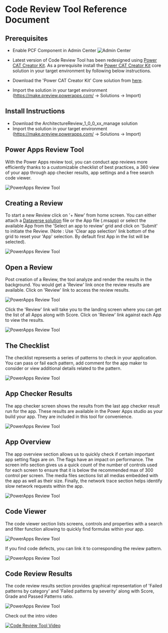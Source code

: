# Code Review Tool Reference Document

## Prerequisites

- Enable PCF Component in Admin Center ![Admin Center](https://docs.microsoft.com/en-us/powerapps/developer/component-framework/media/enable-pcf-feature.png)
- Latest version of Code Review Tool has been redesigned using [Power CAT Creator Kit](https://github.com/microsoft/powercat-creator-kit). As a prerequisite install the [Power CAT Creator Kit](https://github.com/microsoft/powercat-creator-kit) core solution in your target environment by following below instructions.

- Download the 'Power CAT Creator Kit' Core solution from [here](https://github.com/microsoft/powercat-creator-kit/releases/download/CreatorKit-November2022/CreatorKitCore_1.0.20221205.2_managed.zip).  
- Import the solution in your target environment (<https://make.preview.powerapps.com/> -> Solutions -> Import)

## Install Instructions

- Download the ArchitectureReview_1_0_0_xx_manage solution
- Import the solution in your target environment (<https://make.preview.powerapps.com/> -> Solutions -> Import)

## Power Apps Review Tool

With the Power Apps review tool, you can conduct app reviews more efficiently thanks to a customizable checklist of best practices, a 360 view of your app through app checker results, app settings and a free search code viewer.

![PowerApps Review Tool](https://pahandsonlab.blob.core.windows.net/tools/crtlandingpage_new.png)

## Creating a Review

To start a new Review click on '+ New' from home screen. You can either attach a [Dataverse solution](https://learn.microsoft.com/en-us/power-platform/alm/solution-concepts-alm) file or the App file (.msapp) or select the available App from the 'Select an app to review' grid and click on 'Submit' to initiate the Review. (Note : Use 'Clear app selection' link bottom of the grid to reset your 'App' selection. By default first App in the list will be selected).

![PowerApps Review Tool](https://pahandsonlab.blob.core.windows.net/tools/crtcreatereview_new.png)

## Open a Review

Post creation of a Review, the tool analyze and render the results in the background. You would get a 'Review' link once the review results are available. Click on 'Review' link to access the review results.

![PowerApps Review Tool](https://pahandsonlab.blob.core.windows.net/tools/crtopenreview.png)

Click the 'Review' link will take you to the landing screen where you can get the list of all Apps along with Score. Click on 'Review' link against each App to view the results.

![PowerApps Review Tool](https://pahandsonlab.blob.core.windows.net/tools/crtreviewlanding.png)

## The Checklist

The checklist represents a series of patterns to check in your application. You can pass or fail each pattern, add comment for the app maker to consider or view additional details related to the pattern.  

![PowerApps Review Tool](https://pahandsonlab.blob.core.windows.net/tools/crtreviewchecklist.png)

## App Checker Results

The app checker screen shows the results from the last app checker result run for the app. These results are available in the Power Apps studio as your build your app. They are included in this tool for convenience.

![PowerApps Review Tool](https://pahandsonlab.blob.core.windows.net/tools/crtappcheckerresults.png)

## App Overview

The app overview section allows us to quickly check if certain important app setting flags are on. The flags have an impact on performance. The screen info section gives us a quick count of the number of controls used for each screen to ensure that it is below the recommended max of 300 control per screen. The media files sections list all medias embedded with the app as well as their size. Finally, the network trace section helps identify slow network requests within the app.

![PowerApps Review Tool](https://pahandsonlab.blob.core.windows.net/tools/crtreviewappoverview.png)

## Code Viewer

The code viewer section lists screens, controls and properties with a search and filter function allowing to quickly find formulas within your app.  

![PowerApps Review Tool](https://pahandsonlab.blob.core.windows.net/tools/crtcodeviewer.png)

If you find code defects, you can link it to corresponding the review pattern.

![PowerApps Review Tool](https://pahandsonlab.blob.core.windows.net/tools/crtlinkitem.png)

## Code Review Results

The code review results section provides graphical representation of 'Failed patterns by category' and 'Failed patterns by severity' along with Score, Grade and Passed Patterns ratio.

![PowerApps Review Tool](https://pahandsonlab.blob.core.windows.net/tools/crtcodereviewresults.png)

Check out the intro video

[![Code Review Tool Video](https://pahandsonlab.blob.core.windows.net/tools/thumbnail.png)](https://youtu.be/ZkXL_IqK4UE?t=232 "Code Review Tool Video")
